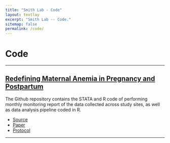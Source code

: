 ```yaml
---
title: "Smith Lab - Code"
layout: textlay
excerpt: "Smith Lab -- Code."
sitemap: false
permalink: /code/
---
```



# Code

---

## [Redefining Maternal Anemia in Pregnancy and Postpartum](https://github.com/ReMAPP-Anemia)

<!--
<img src="{{ site.url }}{{ site.baseurl }}/images/codepic/WGS_Pipeline_Image.png" style="width: 300px"> 
-->

The Github repository contains the STATA and R code of performing monthly monitoring report of the data collected across study sites, as well as data analysis pipeline coded in R.

- <a href="https://github.com/ReMAPP-Anemia"><i class='fab fa-github'></i> Source</a>
- <a href=""><i class='fa fa-book'></i> Paper</a>
- <a href=""><i class='fa fa-book'></i> Protocol</a>

<!--
- <a href=""><i class='fa fa-book'></i> Manual</a>
-->

---


